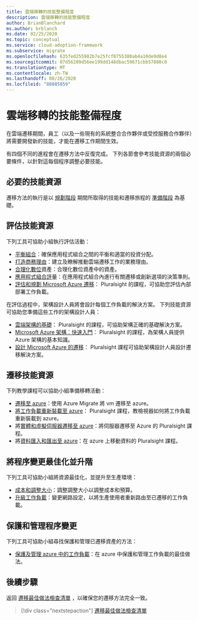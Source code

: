 ```yaml
---
title: 雲端移轉的技能整備程度
description: 雲端移轉的技能整備程度
author: BrianBlanchard
ms.author: brblanch
ms.date: 02/25/2020
ms.topic: conceptual
ms.service: cloud-adoption-framework
ms.subservice: migrate
ms.openlocfilehash: 635fed255982b7e25fcf8755380ab4a10de9d8e4
ms.sourcegitcommit: 07d56209d56ee199dd148dbac59671cbb57880c0
ms.translationtype: MT
ms.contentlocale: zh-TW
ms.lasthandoff: 08/26/2020
ms.locfileid: "88885859"
---
```

# <a name="skills-readiness-for-cloud-migration"></a>雲端移轉的技能整備程度

在雲端遷移期間，員工（以及一些現有的系統整合合作夥伴或受控服務合作夥伴）將需要開發新的技能，才能在遷移工作期間生效。

有四個不同的進程會在遷移方法中反復完成。 下列各節會參考技能資源的兩個必要條件，以針對這每個程序調整必要技能。

## <a name="prerequisites-skilling-resources"></a>必要的技能資源

遷移方法的執行是以 [規劃階段](../strategy/suggested-skills.md) 期間所取得的技能和遷移旅程的 [準備階段](../organize/suggested-skills.md) 為基礎。

## <a name="assess-skilling-resources"></a>評估技能資源

下列工具可協助小組執行評估活動：

- [平衡組合](../strategy/balance-the-portfolio.md)：確保應用程式組合之間的平衡和適當的投資分配。
- [打造商務理由](../strategy/cloud-migration-business-case.md)：建立及瞭解推動雲端遷移工作的業務理由。
- [合理化數位](../digital-estate/rationalize.md)資產：合理化數位資產中的資產。
- [應用程式組合評](/learn/modules/app-and-infra-migration-and-modernization)量：在應用程式組合內進行有關遷移或創新選項的決策準則。
- [評估和規劃 Microsoft Azure 遷移](https://www.pluralsight.com/courses/microsoft-azure-migration-assessing-planning)： Pluralsight 的課程，可協助您評估內部部署工作負載。

在評估過程中，架構設計人員將會設計每個工作負載的解決方案。 下列技能資源可協助您準備這些工作的架構設計人員：

- [雲端架構的基礎](https://www.pluralsight.com/courses/cloud-architecture-foundations)： Pluralsight 的課程，可協助架構正確的基礎解決方案。
- [Microsoft Azure 架構：快速入門](https://www.pluralsight.com/courses/azure-architecture-getting-started)： Pluralsight 的課程，為架構人員提供 Azure 架構的基本知識。
- [設計 Microsoft Azure 的遷移](https://www.pluralsight.com/courses/microsoft-azure-migrations-designing)： Pluralsight 課程可協助架構設計人員設計遷移解決方案。

## <a name="migrate-skilling-resources"></a>遷移技能資源

下列教學課程可以協助小組準備移轉活動：

- [遷移至 azure](/azure/site-recovery/migrate-tutorial-on-premises-azure)：使用 Azure Migrate 將 vm 遷移至 azure。
- [將工作負載重新裝載至 azure](https://www.pluralsight.com/courses/microsoft-azure-workloads-rehosting)： Pluralsight 課程，教檢視器如何將工作負載重新裝載到 azure。
- 將[實體和虛擬伺服器遷移至 azure](https://www.pluralsight.com/courses/microsoft-azure-migrating-physical-virtual-servers)：將伺服器遷移至 Azure 的 Pluralsight 課程。
- 將[資料匯入和匯出至 azure](https://www.pluralsight.com/courses/microsoft-azure-import-export-data)：在 azure 上移動資料的 Pluralsight 課程。

## <a name="optimize-and-promote-process-changes"></a>將程序變更最佳化並升階

下列工具可協助小組將資源最佳化，並提升至生產環境：

- [成本和調整大小](./azure-best-practices/migrate-best-practices-costs.md)：調整調整大小以調整成本和預算。
- [升級工作負載](./azure-best-practices/migrate-best-practices-networking.md)：變更網路設定，以將生產使用者重新路由至已遷移的工作負載。

## <a name="secure-and-manage-process-changes"></a>保護和管理程序變更

下列工具可協助小組尋找保護和管理已遷移資產的方法：

- [保護及管理 azure 中的工作負載](./azure-best-practices/migrate-best-practices-security-management.md)：在 azure 中保護和管理工作負載的最佳做法。

## <a name="next-steps"></a>後續步驟

返回 [遷移最佳做法檢查清單](./azure-best-practices/index.md) ，以確保您的遷移方法完全一致。

> [!div class="nextstepaction"]
> [遷移最佳做法檢查清單](./index.md)
